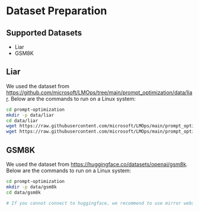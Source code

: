 # Dataset Preparation

## Supported Datasets
- Liar
- GSM8K

## Liar
We used the dataset from https://github.com/microsoft/LMOps/tree/main/prompt_optimization/data/liar. Below are the commands to run on a Linux system:
```bash
cd prompt-optimization
mkdir -p data/liar
cd data/liar
wget https://raw.githubusercontent.com/microsoft/LMOps/main/prompt_optimization/data/liar/train.jsonl
wget https://raw.githubusercontent.com/microsoft/LMOps/main/prompt_optimization/data/liar/test.jsonl
```

## GSM8K
We used the dataset from https://huggingface.co/datasets/openai/gsm8k. Below are the commands to run on a Linux system:
```bash
cd prompt-optimization
mkdir -p data/gsm8k
cd data/gsm8k

# If you cannot connect to huggingface, we recommend to use mirror website https://hf-mirror.com/
```